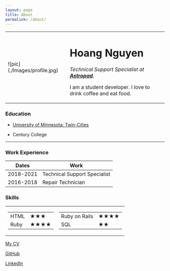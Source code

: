 ```yaml
---
layout: page
title: About
permalink: /about/
---
```


<html lang="en" dir="ltr">
  <body>
    <table cellspacing="20">
      <tr>
        <td>![pic](./Images/profile.jpg)</td>
        <td><h1>Hoang Nguyen</h1>
        <p><em>Technical Support Specialist at <strong><a href="https://astropad.com/">Astropad</a>.</strong></em></p>
        <p>I am a student developer. I love to drink coffee and eat food.</p></td>
      </tr>
    </table>
    <h3>Education</h3>
    <ul>
      <li><p><a href="https://twin-cities.umn.edu/">University of Minnesota: Twin-Cities</a></p></li>
      <li><p>Century College</p></li>
    </ul>
    <hr>
    <h3>Work Experience</h3>
    <table cellspacing="10">
      <thead>
        <tr>
          <th>Dates</th>
          <th>Work</th>
        </tr>
      </thead>
      <tbody>
        <tr>
          <td>2018-2021</td>
          <td>Technical Support Specialist</td>
        </tr>
        <tr>
          <td>2016-2018</td>
          <td>Repair Technician</td>
        </tr>
      </tbody>
    </table>
    <h3>Skills</h3>
    <table>
      <tr>
        <td>
          <table>
            <tr>
              <td>HTML</td>
              <td>★★★</td>
            </tr>
            <tr>
              <td>Ruby</td>
              <td>★★★★</td>
            </tr>
          </table>
        </td>
        <td>
          <table>
            <tr>
              <td>Ruby on Rails</td>
              <td>★★★★</td>
            </tr>
            <tr>
              <td>SQL</td>
              <td>★★</td>
            </tr>
          </table>
        </td>
      </tr>
    </table>
  </body>
</html>

[My CV](./Resume_Hoang_Nguyen.pdf)

[GitHub](https://github.com/nguy1708)

[LinkedIn](https://linkedin.com/in/hoanghuunguyen)
